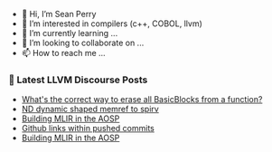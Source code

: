- 👋 Hi, I’m Sean Perry
- 👀 I’m interested in compilers (c++, COBOL, llvm)
- 🌱 I’m currently learning ...
- 💞️ I’m looking to collaborate on ...
- 📫 How to reach me ...

<!---
s66perry/s66perry is a ✨ special ✨ repository because its `README.md` (this file) appears on your GitHub profile.
You can click the Preview link to take a look at your changes.
--->
### 📕 Latest LLVM Discourse Posts

<!-- DISCOURSE-LLVM:START -->
- [What&#39;s the correct way to erase all BasicBlocks from a function?](https://discourse.llvm.org/t/whats-the-correct-way-to-erase-all-basicblocks-from-a-function/75878#post_2)
- [ND dynamic shaped memref to spirv](https://discourse.llvm.org/t/nd-dynamic-shaped-memref-to-spirv/75884#post_1)
- [Building MLIR in the AOSP](https://discourse.llvm.org/t/building-mlir-in-the-aosp/75818#post_7)
- [Github links within pushed commits](https://discourse.llvm.org/t/github-links-within-pushed-commits/75863#post_4)
- [Building MLIR in the AOSP](https://discourse.llvm.org/t/building-mlir-in-the-aosp/75818#post_6)
<!-- DISCOURSE-LLVM:END -->
